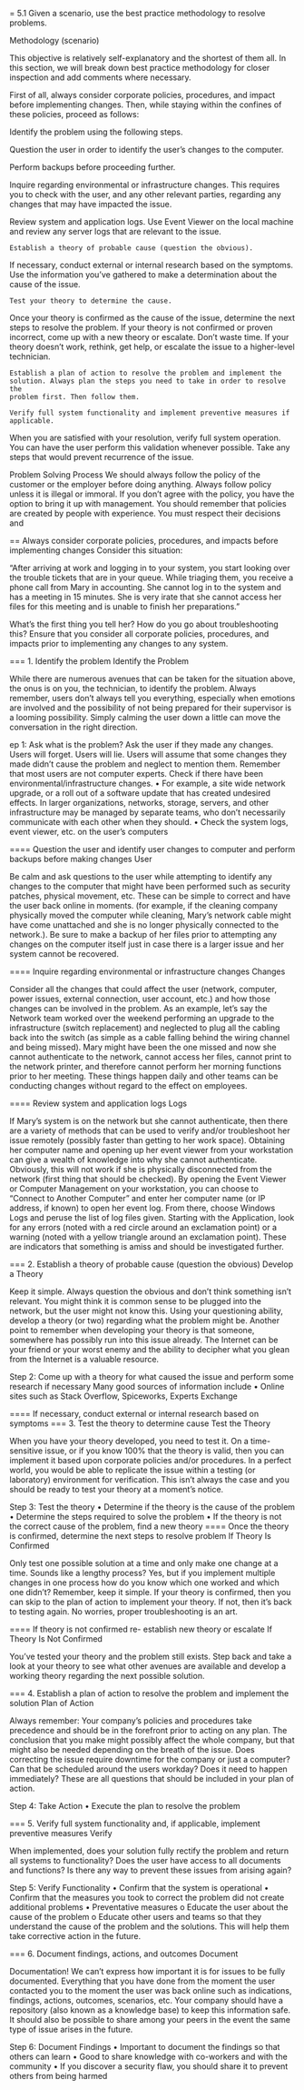= 5.1 Given a scenario, use the best practice methodology to resolve problems.


Methodology (scenario)

This objective is relatively self-explanatory and the shortest of them all. In
this section, we will break down best practice methodology for closer inspection
and add comments where necessary.

First of all, always consider corporate policies, procedures, and impact before
implementing changes. Then, while staying within the confines of these policies,
proceed as follows:

Identify the problem using the following steps.

Question the user in order to identify the user’s changes to the computer.

Perform backups before proceeding further.

Inquire regarding environmental or infrastructure changes. This requires you to
check with the user, and any other relevant parties, regarding any changes that
may have impacted the issue.

Review system and application logs. Use Event Viewer on the local machine and
review any server logs that are relevant to the issue.

    Establish a theory of probable cause (question the obvious).

If necessary, conduct external or internal research based on the symptoms. Use
the information you’ve gathered to make a determination about the cause of the
issue.

    Test your theory to determine the cause.

Once your theory is confirmed as the cause of the issue, determine the next
steps to resolve the problem. If your theory is not confirmed or proven
incorrect, come up with a new theory or escalate. Don’t waste time. If your
theory doesn’t work, rethink, get help, or escalate the issue to a higher-level
technician.

    Establish a plan of action to resolve the problem and implement the
    solution. Always plan the steps you need to take in order to resolve the
    problem first. Then follow them.

    Verify full system functionality and implement preventive measures if
    applicable. 

When you are satisfied with your resolution, verify full system operation. You
can have the user perform this validation whenever possible. Take any steps that
would prevent recurrence of the issue.

Problem Solving Process We should always follow the policy of the customer or
the employer before doing anything.  Always follow policy unless it is illegal
or immoral.  If you don’t agree with the policy, you have the option to bring it
up with management.  You should remember that policies are created by people
with experience.  You must respect their decisions and 

== Always consider corporate policies, procedures, and impacts before
implementing changes Consider this situation:

“After arriving at work and logging in to your system, you start looking over
the trouble tickets that are in your queue. While triaging them, you receive a
phone call from Mary in accounting. She cannot log in to the system and has a
meeting in 15 minutes. She is very irate that she cannot access her files for
this meeting and is unable to finish her preparations.”

What’s the first thing you tell her? How do you go about troubleshooting this?
Ensure that you consider all corporate policies, procedures, and impacts prior
to implementing any changes to any system.


=== 1. Identify the problem Identify the Problem

While there are numerous avenues that can be taken for the situation above, the
onus is on you, the technician, to identify the problem. Always remember, users
don’t always tell you everything, especially when emotions are involved and the
possibility of not being prepared for their supervisor is a looming possibility.
Simply calming the user down a little can move the conversation in the right
direction.

ep 1: Ask what is the problem?  Ask the user if they made any changes.  Users
will forget.  Users will lie.  Users will assume that some changes they made
didn’t cause the problem and neglect to mention them.  Remember that most users
are not computer experts.  Check if there have been environmental/infrastructure
changes.   • For example, a site wide network upgrade, or a roll out of a
software update that has created undesired effects.  In larger organizations,
networks, storage, servers, and other infrastructure may be managed by separate
teams, who don’t necessarily communicate with each other when they should.  •
Check the system logs, event viewer, etc. on the user’s computers 

==== Question the user and identify user changes to computer and perform backups
before making changes User

Be calm and ask questions to the user while attempting to identify any changes
to the computer that might have been performed such as security patches,
physical movement, etc. These can be simple to correct and have the user back
online in moments. (for example, if the cleaning company physically moved the
computer while cleaning, Mary’s network cable might have come unattached and she
is no longer physically connected to the network.). Be sure to make a backup of
her files prior to attempting any changes on the computer itself just in case
there is a larger issue and her system cannot be recovered.


==== Inquire regarding environmental or infrastructure changes Changes

Consider all the changes that could affect the user (network, computer, power
issues, external connection, user account, etc.) and how those changes can be
involved in the problem. As an example, let’s say the Network team worked over
the weekend performing an upgrade to the infrastructure (switch replacement) and
neglected to plug all the cabling back into the switch (as simple as a cable
falling behind the wiring channel and being missed). Mary might have been the
one missed and now she cannot authenticate to the network, cannot access her
files, cannot print to the network printer, and therefore cannot perform her
morning functions prior to her meeting. These things happen daily and other
teams can be conducting changes without regard to the effect on employees.


==== Review system and application logs Logs

If Mary’s system is on the network but she cannot authenticate, then there are a
variety of methods that can be used to verify and/or troubleshoot her issue
remotely (possibly faster than getting to her work space). Obtaining her
computer name and opening up her event viewer from your workstation can give a
wealth of knowledge into why she cannot authenticate. Obviously, this will not
work if she is physically disconnected from the network (first thing that should
be checked). By opening the Event Viewer or Computer Management on your
workstation, you can choose to “Connect to Another Computer” and enter her
computer name (or IP address, if known) to open her event log. From there,
choose Windows Logs and peruse the list of log files given. Starting with the
Application, look for any errors (noted with a red circle around an exclamation
point) or a warning (noted with a yellow triangle around an exclamation point).
These are indicators that something is amiss and should be investigated further.


=== 2. Establish a theory of probable cause (question the obvious) Develop a
Theory

Keep it simple. Always question the obvious and don’t think something isn’t
relevant. You might think it is common sense to be plugged into the network, but
the user might not know this. Using your questioning ability, develop a theory
(or two) regarding what the problem might be. Another point to remember when
developing your theory is that someone, somewhere has possibly run into this
issue already. The Internet can be your friend or your worst enemy and the
ability to decipher what you glean from the Internet is a valuable resource.

Step 2: Come up with a theory for what caused the issue and perform some
research if necessary Many good sources of information include • Online sites
such as Stack Overflow, Spiceworks, Experts Exchange 

==== If necessary, conduct external or internal research based on symptoms ===
3. Test the theory to determine cause Test the Theory

When you have your theory developed, you need to test it. On a time-sensitive
issue, or if you know 100% that the theory is valid, then you can implement it
based upon corporate policies and/or procedures. In a perfect world, you would
be able to replicate the issue within a testing (or laboratory) environment for
verification. This isn’t always the case and you should be ready to test your
theory at a moment’s notice.

Step 3: Test the theory • Determine if the theory is the cause of the problem •
Determine the steps required to solve the problem • If the theory is not the
correct cause of the problem, find a new theory ==== Once the theory is
confirmed, determine the next steps to resolve problem If Theory Is Confirmed

Only test one possible solution at a time and only make one change at a time.
Sounds like a lengthy process? Yes, but if you implement multiple changes in one
process how do you know which one worked and which one didn’t? Remember, keep it
simple. If your theory is confirmed, then you can skip to the plan of action to
implement your theory. If not, then it’s back to testing again. No worries,
proper troubleshooting is an art.


==== If theory is not confirmed re- establish new theory or escalate If Theory
Is Not Confirmed

You’ve tested your theory and the problem still exists. Step back and take a
look at your theory to see what other avenues are available and develop a
working theory regarding the next possible solution.


=== 4. Establish a plan of action to resolve the problem and implement the
solution Plan of Action

Always remember: Your company’s policies and procedures take precedence and
should be in the forefront prior to acting on any plan. The conclusion that you
make might possibly affect the whole company, but that might also be needed
depending on the breath of the issue. Does correcting the issue require downtime
for the company or just a computer? Can that be scheduled around the users
  workday? Does it need to happen immediately? These are all questions that
  should be included in your plan of action.

Step 4: Take Action • Execute the plan to resolve the problem 

=== 5. Verify full system functionality and, if applicable, implement preventive
measures Verify

When implemented, does your solution fully rectify the problem and return all
systems to functionality? Does the user have access to all documents and
functions? Is there any way to prevent these issues from arising again?

Step 5: Verify Functionality • Confirm that the system is operational • Confirm
that the measures you took to correct the problem did not create additional
problems • Preventative measures o Educate the user about the cause of the
problem o Educate other users and teams so that they understand the cause of the
problem and the solutions.  This will help them take corrective action in the
future. 

=== 6. Document findings, actions, and outcomes Document

Documentation! We can’t express how important it is for issues to be fully
documented. Everything that you have done from the moment the user contacted you
to the moment the user was back online such as indications, findings, actions,
outcomes, scenarios, etc. Your company should have a repository (also known as a
knowledge base) to keep this information safe. It should also be possible to
share among your peers in the event the same type of issue arises in the future.


Step 6: Document Findings • Important to document the findings so that others
can learn • Good to share knowledge with co-workers and with the community • If
you discover a security flaw, you should share it to prevent others from being
harmed 

